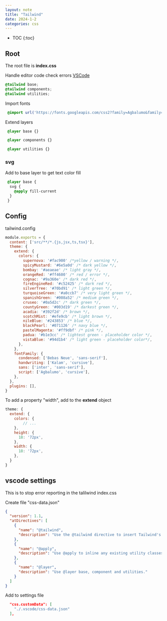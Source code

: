 ```yaml
---
layout: note
title: "Tailwind"
date: 2024-1-2
categories: css
---
```


- TOC
{:toc}

## Root

The root file is **index.css**

Handle editor code check errors [VSCode](#vscode-settings)

```css
@tailwind base;
@tailwind components;
@tailwind utilities;
```

Import fonts

```css
 @import url('https://fonts.googleapis.com/css2?family=Agbalumo&family=Bebas+Neue&family=Inter:wght@400;500;700&family=Kalam:wght@700&display=swap');
```

Extend layers

```css
 @layer base {}

 @layer components {}

 @layer utilities {}
```

### svg

Add to base layer to get text color fill

```css
 @layer base {
  svg {
    @apply fill-current
  }
 }
 ```

## Config

tailwind.config

```js
module.exports = {
  content: ['src/**/*.{js,jsx,ts,tsx}'],
  theme: {
    extend: {
      colors: {
        supernova: '#fac900' /*yellow / warning */,
        spicyMustard: '#6e5a0d' /* dark yellow */,
        bombay: '#aeaeae' /* light gray */,
        orangeRed: '#ff4600' /* red / error */,
        cognac: '#9a360e' /* dark red */,
        fireEngineRed: '#c52425' /* dark red */,
        silverTree: '#70bd91' /* light green */,
        turquoiseGreen: '#a0ccb7' /* very light green */,
        spanishGreen: '#008a52' /* medium green */,
        cruseo: '#0a5d2c' /* dark green */,
        countyGreen: '#003d19' /* darkest green */,
        acadia: '#392f2d' /* brown */,
        scotchMist: '#efe9cb' /* light brown */,
        nileBlue: '#243853' /* blue */,
        blackPearl: '#071126' /* navy blue */,
        pastelMagenta: '#ff9dbf' /* pink */,
        padua: '#b1e3cc' /* lightest green - placeholder color */,
        vistaBlue: '#94d1b4' /* light green - placeholder color*/,
      },
    },
    fontFamily: {
      condensed: ['Bebas Neue', 'sans-serif'],
      handwriting: ['Kalam', 'cursive'],
      sans: ['inter', 'sans-serif'],
      script: ['Agbalumo', 'cursive'],
    },
  },
  plugins: [],
}
```

To add a property "width", add to the **extend** object

```js
theme: {
  extend: {
    colors: {
        // ...
    },
    height: {
      18: '72px',
    },
    width: {
      18: '72px',
    },
  }
}
```

## vscode settings

This is to stop error reporting in the talilwind index.css

Create file "css-data.json"

```json
{
  "version": 1.1,
  "atDirectives": [
    {
      "name": "@tailwind",
      "description": "Use the @tailwind directive to insert Tailwind's `base`, `components`, `utilities`, and `screens` styles into your CSS."
    },
    {
      "name": "@apply",
      "description": "Use @apply to inline any existing utility classes into your own custom CSS."
    },
    {
      "name": "@layer",
      "description": "Use @layer base, component and utilities."
    }
  ]
}
```

Add to settings file

```json
  "css.customData": [
    "./.vscode/css-data.json"
  ],
```
